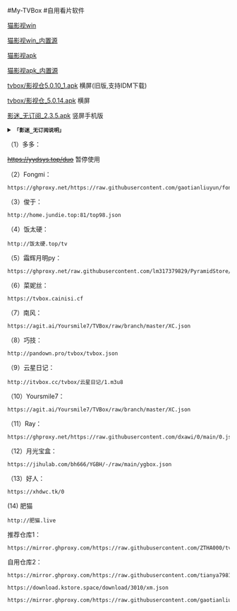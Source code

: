 #My-TVBox
#自用看片软件

[猫影视win](https://mirror.ghproxy.com/https://github.com/catvod/CatVodOpen/releases/download/1.1.0/windows_release_open_1.1.0_fix1.7z)

[猫影视win_内置源](https://mirror.ghproxy.com/https://raw.githubusercontent.com/chaoduzj/my-tvbox/main/CatVodOpen/catvod_windows_release_open_1.1.0_fix2_%E5%86%85%E7%BD%AE.7z)

[猫影视apk](https://mirror.ghproxy.com/https://github.com/catvod/CatVodOpen/releases/download/1.1.0/android_open_1.1.0_fix2.apk)

[猫影视apk_内置源](https://mirror.ghproxy.com/https://raw.githubusercontent.com/chaoduzj/my-tvbox/main/CatVodOpen/android_open_1.1.0_fix2_%E5%86%85%E7%BD%AE.apk)

[tvbox/影视仓5.0.10_1.apk](https://mirror.ghproxy.com/https://raw.githubusercontent.com/chaoduzj/my-tvbox/main/tvbox%E6%89%8B%E6%9C%BA%E7%89%88/%E5%BD%B1%E8%A7%86%E4%BB%935.0.10_1.apk)   横屏(旧版,支持IDM下载)

[tvbox/影视仓_5.0.14.apk](https://mirror.ghproxy.com/https://raw.githubusercontent.com/chaoduzj/my-tvbox/main/tvbox%E6%89%8B%E6%9C%BA%E7%89%88/%E5%BD%B1%E8%A7%86%E4%BB%93TV%E7%89%88_5.0.14%20.apk)   横屏

[影迷_无订阅_2.3.5.apk](https://mirror.ghproxy.com/https://github.com/chaoduzj/my-tvbox/releases/download/tvbox/_._2.3.5.apk)   竖屏手机版
    <details>
    <summary><code><strong>「影迷_无订阅说明」</strong></code></summary>

打开应用,我的-发给朋友里有订阅

[原版下载123pan:](https://www.123pan.com/s/OCZRVv-nx6V3.html)

这是一些订阅，一次复制一行，添加到影迷就能用了。(影视仓同,推荐第一个)

gaotianliuyun维护的接口(本地接口)
~~~~
[原](https://github.com/gaotianliuyun/gao/archive/refs/heads/master.zip)

[加速1](https://gh.ddlc.top/https://github.com/gaotianliuyun/gao/archive/refs/heads/master.zip)

[加速2](https://mirror.ghproxy.com/https://github.com/gaotianliuyun/gao/archive/refs/heads/master.zip)

[加速3](https://gh.api.99988866.xyz/https://github.com/gaotianliuyun/gao/archive/refs/heads/master.zip)
~~~~
</details>


（1）多多：


~~https://yydsys.top/duo~~ 暂停使用


（2）Fongmi：

~~~
https://ghproxy.net/https://raw.githubusercontent.com/gaotianliuyun/fongmi/main/json/config.json
~~~

（3）俊于：

~~~
http://home.jundie.top:81/top98.json
~~~

（4）饭太硬：

~~~
http://饭太硬.top/tv
~~~

（5）霜辉月明py：

~~~
https://ghproxy.net/raw.githubusercontent.com/lm317379829/PyramidStore/pyramid/py.json
~~~

（6）菜妮丝：

~~~
https://tvbox.cainisi.cf
~~~

（7）南风：

~~~
https://agit.ai/Yoursmile7/TVBox/raw/branch/master/XC.json
~~~

（8）巧技：

~~~
http://pandown.pro/tvbox/tvbox.json
~~~

（9）云星日记：

~~~
http://itvbox.cc/tvbox/云星日记/1.m3u8
~~~
（10）Yoursmile7：

~~~
https://agit.ai/Yoursmile7/TVBox/raw/branch/master/XC.json
~~~

（11）Ray：

~~~
https://ghproxy.net/https://raw.githubusercontent.com/dxawi/0/main/0.json
~~~

（12）月光宝盒：

~~~
https://jihulab.com/bh666/YGBH/-/raw/main/ygbox.json
~~~

（13）好人：

~~~
https://xhdwc.tk/0
~~~

 (14) 肥猫
 
~~~~
http://肥猫.live
~~~~

推荐仓库1：

~~~~
https://mirror.ghproxy.com/https://raw.githubusercontent.com/ZTHA000/tvbox/main/gyckname.json
~~~~

自用仓库2：

~~~~
https://mirror.ghproxy.com/https://raw.githubusercontent.com/tianya7981/jiekou/main/0709
~~~~

~~~~
https://download.kstore.space/download/3010/xm.json
~~~~

~~~~
https://mirror.ghproxy.com/https://raw.githubusercontent.com/gaotianliuyun/gao/master/0825.json
~~~~


